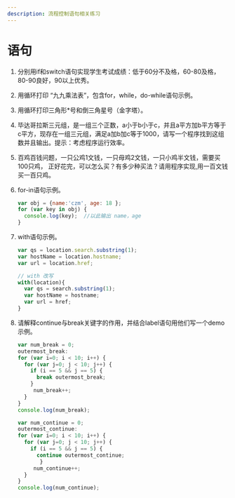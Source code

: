```yaml
---
description: 流程控制语句相关练习
---
```


# 语句

1. 分别用if和switch语句实现学生考试成绩：低于60分不及格，60-80及格，80-90良好，90以上优秀。 <br/>

2. 用循环打印  “九九乘法表”，包含for，while，do-while语句示例。<br/>

3. 用循环打印三角形*号和倒三角星号（金字塔）。<br/>

4. 毕达哥拉斯三元组，是一组三个正数，a小于b小于c，并且a平方加b平方等于c平方，现存在一组三元组，满足a加b加c等于1000，请写一个程序找到这组数并且输出。提示：考虑程序运行效率。<br/>

5. 百鸡百钱问题，一只公鸡1文钱，一只母鸡2文钱，一只小鸡半文钱，需要买100只鸡， 正好花完，可以怎么买？有多少种买法？请用程序实现,用一百文钱买一百只鸡。<br/>

6. for-in语句示例。<br/>

   ```js
   var obj = {name:'czm', age: 18 };
   for (var key in obj) {
     console.log(key);  //以此输出 name，age
   }
   ```

7. with语句示例。<br/>

   ```js
   var qs = location.search.substring(1);
   var hostName = location.hostname;
   var url = location.href;
   
   // with 改写
   with(location){
     var qs = search.substring(1);
     var hostName = hostname;
     var url = href;
   }
   ```

8. 请解释continue与break关键字的作用，并结合label语句用他们写一个demo示例。<br/>

   ```js
   var num_break = 0;
   outermost_break:
   for (var i=0; i < 10; i++) {
     for (var j=0; j < 10; j++) {
       if (i == 5 && j == 5) {
         break outermost_break;
       }
   		num_break++; 
     }
   }
   console.log(num_break);    
   
   var num_continue = 0;
   outermost_continue:
   for (var i=0; i < 10; i++) {
     for (var j=0; j < 10; j++) { 
       if (i == 5 && j == 5) { 
         continue outermost_continue;
    	  }
   		num_continue++; 
     }
   }
   console.log(num_continue);
   ```

   